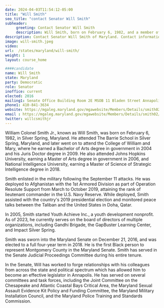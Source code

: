 ```yaml
---
date: 2024-04-03T11:54:12-05:00
title: "Will Smith"
seo_title: "contact Senator Will Smith"
subheader:
     greeting: Contact Senator Will Smith
     description: Will Smith, born on February 6, 1982, and a member of the Democratic Party, is an American politician who serves as a member of the Maryland State Senate, representing District 20. He assumed office on December 21, 2016.
description: Contact Senator Will Smith of Maryland. Contact information for Will Smith includes email address, phone number, and mailing address.
image: will-smith.jpeg
video:
url:  /states/maryland/will-smith/
weight: 1
layout: course_home

####candidate
name: Will Smith
state: Maryland
party: Democratic
role: Senator
inoffice: current
elected: 2016
mailing1: Senate Office Building Room 2E MSOB 11 Bladen Street Annapolis, MD 21401
phone1: 410-841-3634
website: https://mgaleg.maryland.gov/mgawebsite/Members/Details/smith02/
email : https://mgaleg.maryland.gov/mgawebsite/Members/Details/smith02/
twitter: willcsmithjr
---
```


William Colonel Smith Jr., known as Will Smith, was born on February 6, 1982, in Silver Spring, Maryland. He attended The Barrie School in Silver Spring, Maryland, and later went on to attend the College of William and Mary, where he earned a Bachelor of Arts degree in government in 2004 and his Juris Doctor degree in 2009. He also attended Johns Hopkins University, earning a Master of Arts degree in government in 2006, and National Intelligence University, earning a Master of Science of Strategic Intelligence degree in 2018.

Smith enlisted in the military following the September 11 attacks. He was deployed to Afghanistan with the 1st Armored Division as part of Operation Resolute Support from March to October 2019, attaining the rank of lieutenant commander in the U.S. Navy Reserve. While deployed, Smith assisted with the country's 2019 presidential election and monitored peace talks between the Taliban and the United States in Doha, Qatar.

In 2005, Smith started Youth Achieve Inc., a youth development nonprofit. As of 2023, he currently serves on the board of directors of multiple organizations, including Gandhi Brigade, the GapBuster Learning Center, and Impact Silver Spring.

Smith was sworn into the Maryland Senate on December 21, 2016, and was elected to a full four-year term in 2018. He is the first Black person to represent Montgomery County in the Maryland Senate. Smith has served in the Senate Judicial Proceedings Committee during his entire tenure.

In the Senate, Will has worked to forge relationships with his colleagues from across the state and political spectrum which has allowed him to become an effective legislator in Annapolis. He has served on several committees and task forces, including the Joint Committee on the Chesapeake and Atlantic Coastal Bays Critical Area, the Maryland Sexual Assault Evidence Kit Policy and Funding Committee, the Maryland Military Installation Council, and the Maryland Police Training and Standards Commission.
